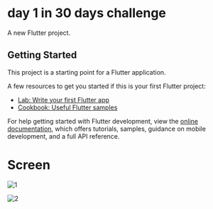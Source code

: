 # day 1 in 30 days challenge 

A new Flutter project.

## Getting Started

This project is a starting point for a Flutter application.

A few resources to get you started if this is your first Flutter project:

- [Lab: Write your first Flutter app](https://docs.flutter.dev/get-started/codelab)
- [Cookbook: Useful Flutter samples](https://docs.flutter.dev/cookbook)

For help getting started with Flutter development, view the
[online documentation](https://docs.flutter.dev/), which offers tutorials,
samples, guidance on mobile development, and a full API reference.

# Screen
![1](https://user-images.githubusercontent.com/87609841/175170873-92535a2a-ee6b-47c8-8661-005f7b2df36a.jpg)

![2](https://user-images.githubusercontent.com/87609841/175170962-2ea29d1e-015b-409b-ae98-3cc865c2ef0a.jpg)

